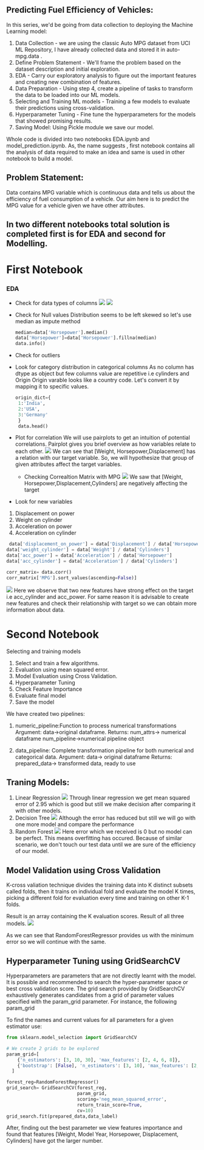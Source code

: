## Predicting Fuel Efficiency of Vehicles:
In this series, we'd be going from data collection to deploying the Machine Learning model:
1.	Data Collection - we are using the classic Auto MPG dataset from UCI ML Repository, I have already collected data and stored it in auto-mpg.data .
2.	Define Problem Statement - We'll frame the problem based on the dataset description and initial exploration.
3.	EDA - Carry our exploratory analysis to figure out the important features and creating new combination of features.
4.	Data Preparation - Using step 4, create a pipeline of tasks to transform the data to be loaded into our ML models.
5.	Selecting and Training ML models - Training a few models to evaluate their predictions using cross-validation.
6.	Hyperparameter Tuning - Fine tune the hyperparameters for the models that showed promising results.
7.	Saving Model: Using Pickle module we save our model.

Whole code is divided into two notebooks EDA.ipynb and model_prediction.ipynb. As, the name suggests , first notebook contains all the analysis of data required to make an idea and same is used in other notebook to build a model.

## Problem Statement:
Data contains MPG variable which is continuous data and tells us about the efficiency of fuel consumption of a vehicle.
Our aim here is to predict the MPG value for a vehicle given we have other attributes.

## In two different notebooks total solution is completed first is for EDA and second for Modelling.

# First Notebook

### EDA
* Check for data types of columns
![](/image/data_type.png)
![](/image/describe.png)

* Check for Null values
   Distribution seems to be left skewed so let's use median as impute method
   ```python
   median=data['Horsepower'].median()
   data['Horsepower']=data['Horsepower'].fillna(median)
   data.info()
   ```
* Check for outliers
* Look for category distribution in categorical columns
   As no column has dtype as object but few columns value are repetitive i.e cylinders and Origin
   Origin varable looks like a country code. Let's convert it by mapping it to specific values.
   ```python
   origin_dict={
    1:'India',
    2:'USA',
    3:'Germany'
    }
    data.head()
   ```
* Plot for correlation
   We will use pairplots to get an intuition of potential correlations. Pairplot gives you brief overview as how variables relate to each other.
   ![](/image/pairplot.png)
   We can see that [Weight, Horsepower,Displacement] has a relation with our target variable. So, we will hypothesize that group of given attributes affect the target            variables.
   * Checking Correaltion Matrix with MPG
    ![](/image/corr.png)
   We saw that [Weight, Horsepower,Displacement,Cylinders] are negatively affecting the target
* Look for new variables
 1) Displacement on power
 2) Weight on cylinder
 3) Acceleration on power
 4) Acceleration on cylinder
```python
 data['displacement_on_power'] = data['Displacement'] / data['Horsepower']
data['weight_cylinder'] = data['Weight'] / data['Cylinders']
data['acc_power'] = data['Acceleration'] / data['Horsepower']
data['acc_cylinder'] = data['Acceleration'] / data['Cylinders']

corr_matrix= data.corr()
corr_matrix['MPG'].sort_values(ascending=False)]
```
![](/image/new.png)
Here we observe that two new features have strong effect on the target i.e acc_cylinder and acc_power. For same reason it is advisable to create new features and check their relationship with target so we can obtain more information about data.

# Second Notebook

Selecting and training models

1) Select and train a few algorithms.
2) Evaluation using mean squared error.
3) Model Evaluation using Cross Validation.
4) Hyperparameter Tuning
5) Check Feature Importance
6) Evaluate final model
7) Save the model

We have created two pipelines:
1) numeric_pipeline:Function to process numerical transformations
                    Argument: data->original dataframe.
                    Returns: num_attrs-> numerical dataframe
                             num_pipeline->numerical pipeline object

2) data_pipeline: Complete transformation pipeline for both numerical and categorical data.
                  Argument: data-> original dataframe 
                  Returns: prepared_data-> transformed data, ready to use


## Traning Models:
1) Linear Regression
 ![](/image/linear.png)
 Through linear regression we get mean squared error of 2.95 which is good but still we make decision after comparing it with other models. 
2) Decision Tree
 ![](/image/tree.png)
 Although the error has reduced but still we will go with one more model and compare the performance
3) Random Forest
![](/image/random.png)
Here error which we received is 0 but no model can be perfect. This means overfitting has occured. Because of similar scenario, we don't touch our test data until we are sure of the efficiency of our model.

## Model Validation using Cross Validation
K-cross valiation technique divides the training data into K distinct subsets called folds, then it trains on individual fold and evaluate the model K times, picking a different fold for evaluation every time and training on other K-1 folds.

Result is an array containing the K evaluation scores. Result of all three models.
![](/image/cross.png)

As we can see that RandomForestRegressor provides us with the minimum error so we will continue with the same.

## Hyperparameter Tuning using GridSearchCV

Hyperparameters are parameters that are not directly learnt with the model. It is possible and recommended to search the hyper-parameter space or best cross validation score. The grid search provided by GridSearchCV exhaustively generates candidates from a grid of parameter values specified with the param_grid parameter. For instance, the following param_grid

To find the names and current values for all parameters for a given estimator use:
```python
from sklearn.model_selection import GridSearchCV

# We create 2 grids to be explored
param_grid=[
    {'n_estimators': [3, 10, 30], 'max_features': [2, 4, 6, 8]},
    {'bootstrap': [False], 'n_estimators': [3, 10], 'max_features': [2, 3, 4]},
  ]

forest_reg=RandomForestRegressor()
grid_search= GridSearchCV(forest_reg,
                          param_grid,
                          scoring='neg_mean_squared_error',
                          return_train_score=True,
                          cv=10)
grid_search.fit(prepared_data,data_label)
```
After, finding out the best parameter we view features importance and found that  features [Weight, Model Year, Horsepower, Displacement, Cylinders] have got the larger number.


